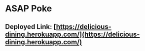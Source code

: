 # ASAP Poke

## Deployed Link: [https://delicious-dining.herokuapp.com/](https://delicious-dining.herokuapp.com/)
